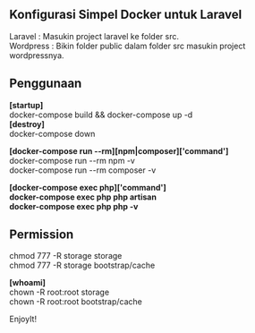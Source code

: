 ## Konfigurasi Simpel Docker untuk Laravel

Laravel : Masukin project laravel ke folder src.<br>
Wordpress : Bikin folder public dalam folder src masukin project wordpressnya.<br>

## Penggunaan

**[startup]**<br>
docker-compose build && docker-compose up -d<br>
**[destroy]**<br>
docker-compose down<br>

**[docker-compose run --rm][npm|composer]['command']**<br>
docker-compose run --rm npm -v<br>
docker-compose run --rm composer -v<br>

**[docker-compose exec php]['command']**<br>
**docker-compose exec php php artisan**<br>
**docker-compose exec php php -v**<br>

## Permission

chmod 777 -R storage storage<br>
chmod 777 -R storage bootstrap/cache<br>

**[whoami]**<br>
chown -R root:root storage<br>
chown -R root:root bootstrap/cache<br>

EnjoyIt!
